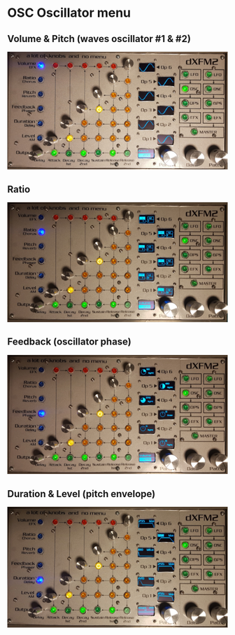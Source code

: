 # OSC Oscillator menu

## Volume & Pitch (waves oscillator #1 & #2)

![](../media/OSC-Waves.png)

## Ratio

![](../media/OSC-Ratio.png)

## Feedback (oscillator phase)

![](../media/OSC-Phase.png)

## Duration & Level (pitch envelope)

![](../media/OSC-Envelope.png)
